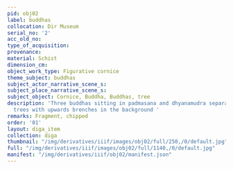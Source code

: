 ```yaml
---
pid: obj02
label: buddhas
collocation: Dir Museum
serial_no: '2'
acc_old_no: 
type_of_acquisition: 
provenance: 
material: Schist
dimension_cm: 
object_work_type: Figurative cornice
theme_subject: buddhas
subject_actor_narrative_scene_s: 
subject_place_narrative_scene_s: 
subject_object: Cornice, Buddha, Buddhas, tree
description: 'Three buddhas sitting in padmasana and dhyanamudra separated by two
  trees with upwards brenches in the background '
remarks: Fragment, chipped
order: '01'
layout: diga_item
collection: diga
thumbnail: "/img/derivatives/iiif/images/obj02/full/250,/0/default.jpg"
full: "/img/derivatives/iiif/images/obj02/full/1140,/0/default.jpg"
manifest: "/img/derivatives/iiif/obj02/manifest.json"
---
```

